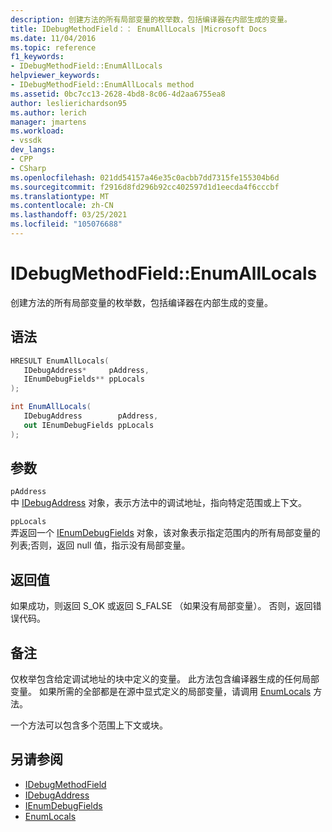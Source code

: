 ```yaml
---
description: 创建方法的所有局部变量的枚举数，包括编译器在内部生成的变量。
title: IDebugMethodField：： EnumAllLocals |Microsoft Docs
ms.date: 11/04/2016
ms.topic: reference
f1_keywords:
- IDebugMethodField::EnumAllLocals
helpviewer_keywords:
- IDebugMethodField::EnumAllLocals method
ms.assetid: 0bc7cc13-2628-4bd8-8c06-4d2aa6755ea8
author: leslierichardson95
ms.author: lerich
manager: jmartens
ms.workload:
- vssdk
dev_langs:
- CPP
- CSharp
ms.openlocfilehash: 021dd54157a46e35c0acbb7dd7315fe155304b6d
ms.sourcegitcommit: f2916d8fd296b92cc402597d1d1eecda4f6cccbf
ms.translationtype: MT
ms.contentlocale: zh-CN
ms.lasthandoff: 03/25/2021
ms.locfileid: "105076688"
---
```

# <a name="idebugmethodfieldenumalllocals"></a>IDebugMethodField::EnumAllLocals
创建方法的所有局部变量的枚举数，包括编译器在内部生成的变量。

## <a name="syntax"></a>语法

```cpp
HRESULT EnumAllLocals( 
   IDebugAddress*     pAddress,
   IEnumDebugFields** ppLocals
);
```

```csharp
int EnumAllLocals(
   IDebugAddress        pAddress,
   out IEnumDebugFields ppLocals
);
```

## <a name="parameters"></a>参数
`pAddress`\
中 [IDebugAddress](../../../extensibility/debugger/reference/idebugaddress.md) 对象，表示方法中的调试地址，指向特定范围或上下文。

`ppLocals`\
弄返回一个 [IEnumDebugFields](../../../extensibility/debugger/reference/ienumdebugfields.md) 对象，该对象表示指定范围内的所有局部变量的列表;否则，返回 null 值，指示没有局部变量。

## <a name="return-value"></a>返回值
 如果成功，则返回 S_OK 或返回 S_FALSE （如果没有局部变量）。 否则，返回错误代码。

## <a name="remarks"></a>备注
 仅枚举包含给定调试地址的块中定义的变量。 此方法包含编译器生成的任何局部变量。 如果所需的全部都是在源中显式定义的局部变量，请调用 [EnumLocals](../../../extensibility/debugger/reference/idebugmethodfield-enumlocals.md) 方法。

 一个方法可以包含多个范围上下文或块。

## <a name="see-also"></a>另请参阅
- [IDebugMethodField](../../../extensibility/debugger/reference/idebugmethodfield.md)
- [IDebugAddress](../../../extensibility/debugger/reference/idebugaddress.md)
- [IEnumDebugFields](../../../extensibility/debugger/reference/ienumdebugfields.md)
- [EnumLocals](../../../extensibility/debugger/reference/idebugmethodfield-enumlocals.md)
